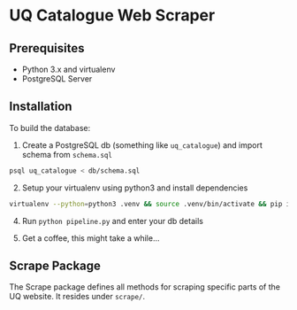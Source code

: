 # UQ Catalogue Web Scraper

## Prerequisites

- Python 3.x and virtualenv
- PostgreSQL Server

## Installation

To build the database:

1. Create a PostgreSQL db (something like `uq_catalogue`) and import schema from `schema.sql`

```bash
psql uq_catalogue < db/schema.sql
```

2. Setup your virtualenv using python3 and install dependencies

```bash
virtualenv --python=python3 .venv && source .venv/bin/activate && pip install -r requirements.txt
```

4. Run `python pipeline.py` and enter your db details

5. Get a coffee, this might take a while...

## Scrape Package

The Scrape package defines all methods for scraping specific parts of the UQ website. It resides under `scrape/`.
